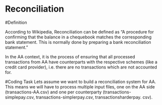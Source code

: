 # Reconciliation
#Definition

According to Wikipedia, Reconciliation can be defined as “A procedure for confirming that the
balance in a chequebook matches the corresponding bank statement. This is normally done by
preparing a bank reconciliation statement.”

In the AA context, it is the process of ensuring that all processed transactions from AA
have counterparts with the respective schemes (like a credit card provider), i.e. there are no
transactions which are not accounted for.

#Coding Task
Lets assume we want to build a reconciliation system for AA. This means we will have to
process multiple input files, one on the AA side (transactions-AA.csv) and one per
counterparty (transactions-simplepay.csv, transactions-simplerpay.csv, transactionsharderpay.
csv).
